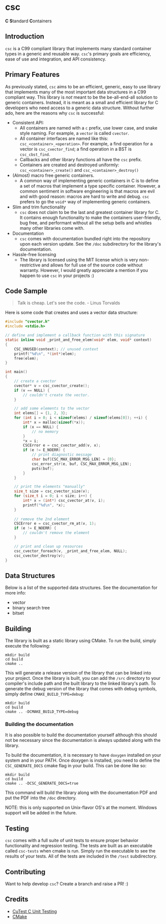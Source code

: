 # csc
**C** **S**tandard **C**ontainers

## Introduction
`csc` is a C99 compliant library that implements many standard container types in a generic and reusable way. `csc`'s primary goals are efficiency, ease of use and integration, and API consistency.

## Primary Features
As previously stated, `csc` aims to be an efficient, generic,
easy to use library that implements many of the most important
data structures in a C99 compliant way. This library is _not_ meant to be the be-all-end-all solution to generic containers. Instead, it is meant as a small and efficient library for C developers who need access to a generic data structure. Without further ado, here are the reasons why `csc` is successful:

* Consistent API:
    * All containers are named with a `c` prefix, use lower case, and snake style naming. For example, a `vector` is called `cvector`.
    * All container interfaces are named like this: `csc_<container>_<operation>`. For example, a find operation for a vector is `csc_cvector_find`; a find operation in a BST is `csc_cbst_find`.
    * Callbacks and other library functions all have the `csc` prefix.
    * Containers are created and destroyed uniformly: `csc_<container>_create()` and `csc_<container>_destroy()`
* (Almost) macro free generic containers.
    * A common way of implementing generic containers in C is to define a set of macros that implement a type specific container. However, a common sentiment in software engineering is that macros are evil and with good reason: macros are hard to write and debug. `csc` prefers to go the `void*` way of implementing generic containers.  
* Slim and trim functionality
    * `csc` does not claim to be the last and greatest container library for C. It contains enough functionality to make the containers user-friendly, bug free, and performant without all the setup bells and whistles many other libraries come with.
* Documentation 
    * `csc` comes with documentation bundled right into the repository upon each version update. See the `/doc` subdirectory for the library's documentation.
* Hassle-free licensing
    * The library is licensed using the MIT license which is very non-restrictive and allows for full use of the source code without warranty. However, I would greatly appreciate a mention if you happen to use `csc` in your projects :)

## Code Sample
> Talk is cheap. Let's see the code. - Linus Torvalds

Here is some code that creates and uses a vector data structure:

```c
#include "cvector.h"
#include <stdio.h>

// define and implement a callback function with this signature
static inline void _print_and_free_elem(void* elem, void* context)
{
    CSC_UNUSED(context); // unused context
    printf("%d\n", *(int*)elem);
    free(elem);
}

int main()
{
    // create a cvector
    cvector* v = csc_cvector_create();
    if (v == NULL) {
        // couldn't create the vector.
    }

    // add some elements to the vector
    int elems[] = {1, 2, 3};
    for (int i = 0; i < sizeof(elems) / sizeof(elems[0]); ++i) {
        int* x = malloc(sizeof(*x));
        if (x == NULL) {
            // no memory
        }
        *x = i;
        CSCError e = csc_cvector_add(v, x);
        if (e != E_NOERR) {
            // print diagnostic message
            char buf[CSC_MAX_ERROR_MSG_LEN] = {0};
            csc_error_str(e, buf, CSC_MAX_ERROR_MSG_LEN);
            puts(buf);
        }
    }

    // print the elements "manually"
    size_t size = csc_cvector_size(v);
    for (size_t i = 0; i < size; i++) {
        int* x = (int*) csc_cvector_at(v, i);
        printf("%d\n", *x);
    }
  
    // remove the 2nd element
    CSCError e = csc_cvector_rm_at(v, 1);
    if (e != E_NOERR) {
        // couldn't remove the element
    }

    // print and clean up resources
    csc_cvector_foreach(v, _print_and_free_elem, NULL);
    csc_cvector_destroy(v);
}
```

## Data Structures
Below is a list of the supported data structures. See the documentation for more info:

* vector
* binary search tree
* bitset

## Building
The library is built as a static library using CMake. To run the build, simply execute the following:

```
mkdir build
cd build
cmake ..
```

This will generate a release version of the library that can be linked into your project. Once the library is built, you can add the `/src` directory to your compiler's include path and the built library to the linked library's path. To generate the debug version of the library that comes with debug symbols, simply define `CMAKE_BUILD_TYPE=debug`:

```
mkdir build
cd build
cmake .. -DCMAKE_BUILD_TYPE=debug
```

### Building the documentation
It is also possible to build the documentation yourself although this should not be necessary since the documentation is always updated along with the library.

To build the documentation, it is necessary to have `doxygen` installed on your system and in your PATH. Once doxygen is installed, you need to define the `CSC_GENERATE_DOCS` cmake flag in your build. This can be done like so:

```
mkdir build
cd build
cmake .. -DCSC_GENERATE_DOCS=true
```

This command will build the library along with the documentation PDF and put the PDF into the `/doc` directory.

NOTE: this is only supported on Unix-flavor OS's at the moment. Windows support will be added in the future.

## Testing
`csc` comes with a full suite of unit tests to ensure proper behavior functionality and regression testing. The tests are built as an executable called `csc-tests` when cmake is run. Simply run the executable to see the results of your tests. All of the tests are included in the `/test` subdirectory. 

## Contributing
Want to help develop `csc`? Create a branch and raise a PR! :)

## Credits
* [CuTest C Unit Testing](https://github.com/ennorehling/cutest)
* [CMake](https://www.cmake.com)
